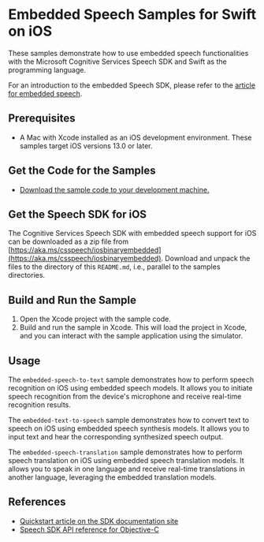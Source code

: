 # Embedded Speech Samples for Swift on iOS

These samples demonstrate how to use embedded speech functionalities with the Microsoft Cognitive Services Speech SDK and Swift as the programming language.

For an introduction to the embedded Speech SDK, please refer to the [article for embedded speech](https://learn.microsoft.com/azure/ai-services/speech-service/embedded-speech).

## Prerequisites

- A Mac with Xcode installed as an iOS development environment. These samples target iOS versions 13.0 or later.

## Get the Code for the Samples

- [Download the sample code to your development machine.](/README.md#get-the-samples)

## Get the Speech SDK for iOS

The Cognitive Services Speech SDK with embedded speech support for iOS can be downloaded as a zip file from [https://aka.ms/csspeech/iosbinaryembedded](https://aka.ms/csspeech/iosbinaryembedded). Download and unpack the files to the directory of this `README.md`, i.e., parallel to the samples directories.

## Build and Run the Sample

1. Open the Xcode project with the sample code.
2. Build and run the sample in Xcode. This will load the project in Xcode, and you can interact with the sample application using the simulator.

## Usage

The `embedded-speech-to-text` sample demonstrates how to perform speech recognition on iOS using embedded speech models. It allows you to initiate speech recognition from the device's microphone and receive real-time recognition results.

The `embedded-text-to-speech` sample demonstrates how to convert text to speech on iOS using embedded speech synthesis models. It allows you to input text and hear the corresponding synthesized speech output.

The `embedded-speech-translation` sample demonstrates how to perform speech translation on iOS using embedded speech translation models. It allows you to speak in one language and receive real-time translations in another language, leveraging the embedded translation models.

## References

- [Quickstart article on the SDK documentation site](https://docs.microsoft.com/azure/cognitive-services/speech-service/quickstart-objectivec-ios)
- [Speech SDK API reference for Objective-C](https://aka.ms/csspeech/objectivecref)
